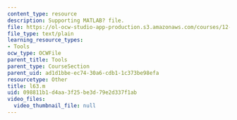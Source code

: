 ```yaml
---
content_type: resource
description: Supporting MATLAB? file.
file: https://ol-ocw-studio-app-production.s3.amazonaws.com/courses/12-800-fluid-dynamics-of-the-atmosphere-and-ocean-fall-2004/098811b1d4aa3f25be3d79e2d337f1ab_l63.m
file_type: text/plain
learning_resource_types:
- Tools
ocw_type: OCWFile
parent_title: Tools
parent_type: CourseSection
parent_uid: ad1d1bbe-ec74-30a6-cdb1-1c373be98efa
resourcetype: Other
title: l63.m
uid: 098811b1-d4aa-3f25-be3d-79e2d337f1ab
video_files:
  video_thumbnail_file: null
---
```

